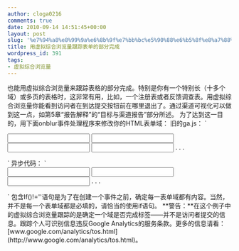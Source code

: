 ```yaml
---
author: cloga0216
comments: true
date: 2010-09-14 14:51:45+00:00
layout: post
slug: '%e7%94%a8%e8%99%9a%e6%8b%9f%e7%bb%bc%e5%90%88%e6%b5%8f%e8%a7%88%e9%87%8f%e8%b7%9f%e8%b8%aa%e8%a1%a8%e5%8d%95%e7%9a%84%e9%83%a8%e5%88%86%e5%ae%8c%e6%88%90'
title: 用虚拟综合浏览量跟踪表单的部分完成
wordpress_id: 391
tags:
- 虚拟综合浏览量
---
```


也能用虚拟综合浏览量来跟踪表格的部分完成。特别是你有一个特别长（十多个域）或多页的表格时，这非常有用，比如，一个注册表或者反馈调查表。用虚拟综合浏览量你能看到访问者在到达提交按钮前在哪里退出了。通过渠道可视化可以做到这一点，如第5章“报告解释”的“目标与渠道报告”部分所述。
为了达到这一目的，用下面onblur事件处理程序来修改你的HTML表单域：
旧的ga.js：
`<form action="cgi-bin/formhandler.pl" method="post" name="theForm">
<input type="text" name="firstname" onBlur="if(document.theForm.firstname.value !='');
pageTracker._trackPageview('/forms/signup/firstname')">
<input type="text" name="lastname" onBlur="if(document.theForm.lastname.value !='');
pageTracker._trackPageview('/forms/signup/lastname')">
<input type="text" name="dob" onBlur="if(document.theForm.dob.value != '');
pageTracker._trackPageview('/forms/signup/dob')">
<input type="text" name="address1" onBlur="if(document.theForm.address1.value != '');
pageTracker._trackPageview('/forms/signup/address1')">
.
.
.
</form>`
异步代码：
`<form action="cgi-bin/formhandler.pl" method="post" name="theForm">
<input type="text" name="firstname" onBlur="if(document.theForm.firstname.value != '');
_gaq.push(['_trackPageview','/forms/signup/firstname'])">
<input type="text" name="lastname" onBlur="if(document.theForm.lastname.value != '');
_gaq.push(['_trackPageview','/forms/signup/lastname'])”>
<input type="text" name="dob" onBlur="if(document.theForm.dob.value != '');
_gaq.push(['_trackPageview','/forms/signup/dob'])">
<input type="text" name="address1" onBlur="if(document.theForm.address1.value != '');
_gaq.push(['_trackPageview','/forms/signup/address1'])">
.
.
.
</form>`
包含If()!=''语句是为了在创建一个事件之前，确定每一表单域都有内容。当然，并不是每一个表单域都是必填的，请恰当的使用if语句。
**警告：**在这个例子中的虚拟综合浏览量跟踪的是确定一个域是否完成标签——并不是访问者提交的信息。跟踪个人可识别信息违反Google Analytics的服务条款。更多的信息请看：[www.google.com/analytics/tos.html](http://www.google.com/analytics/tos.html)。

